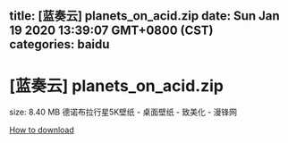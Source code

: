 
title: [蓝奏云]   planets_on_acid.zip
date: Sun Jan 19 2020 13:39:07 GMT+0800 (CST)    
categories: baidu
---

# [蓝奏云]   planets_on_acid.zip
size: 8.40 MB
 德诺布拉行星5K壁纸 - 桌面壁纸 - 致美化 - 漫锋网
 

[How to download](https://bpcam.bemobtrk.com/go/2ceec3aa-1ca2-46d6-b9ff-aaa5c184517c?jno=3651)